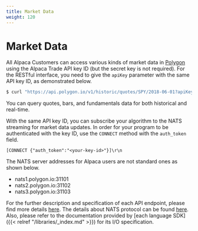 ```yaml
---
title: Market Data
weight: 120
---
```


# Market Data

All Alpaca Customers can access various kinds of market data in [Polygon](https://polygon.io/) using
the Alpaca Trade API key ID (but the secret key is not required).  For the RESTful interface, you need
to give the `apiKey` parameter with the same API key ID, as demonstrated below.

```sh
$ curl "https://api.polygon.io/v1/historic/quotes/SPY/2018-06-01?apiKey=$APCA_API_KEY_ID"
```

You can query quotes, bars, and fundamentals data for both historical and real-time.

With the same API key ID, you can subscribe your algorithm to the NATS streaming for market data updates.
In order for your program to be authenticated with the key ID, use the `CONNECT` method with the `auth_token` field.

```
[CONNECT {"auth_token":"<your-key-id>"}]\r\n
```

The NATS server addresses for Alpaca users are not standard ones as shown below.

- nats1.polygon.io:31101
- nats2.polygon.io:31102
- nats3.polygon.io:31103

For the further description and specification of each API endpoint, please find more details [here](https://polygon.io/docs/).
The details about NATS protocol can be found [here](https://nats.io/documentation/internals/nats-protocol/). Also, please
refer to the documentation provided by [each language SDK]({{< relref "/libraries/_index.md" >}}) for its I/O specification.